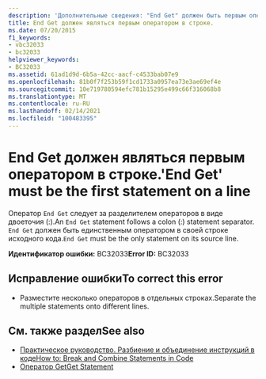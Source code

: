 ```yaml
---
description: 'Дополнительные сведения: "End Get" должен быть первым оператором в строке'
title: End Get должен являться первым оператором в строке.
ms.date: 07/20/2015
f1_keywords:
- vbc32033
- bc32033
helpviewer_keywords:
- BC32033
ms.assetid: 61ad1d9d-6b5a-42cc-aacf-c4533bab07e9
ms.openlocfilehash: 81b0f7f253b59f1cd1733a0957ea73e3ae69ef4e
ms.sourcegitcommit: 10e719780594efc781b15295e499c66f316068b8
ms.translationtype: MT
ms.contentlocale: ru-RU
ms.lasthandoff: 02/14/2021
ms.locfileid: "100483395"
---
```

# <a name="end-get-must-be-the-first-statement-on-a-line"></a><span data-ttu-id="30680-103">End Get должен являться первым оператором в строке.</span><span class="sxs-lookup"><span data-stu-id="30680-103">'End Get' must be the first statement on a line</span></span>

<span data-ttu-id="30680-104">Оператор `End Get` следует за разделителем операторов в виде двоеточия (:).</span><span class="sxs-lookup"><span data-stu-id="30680-104">An `End Get` statement follows a colon (:) statement separator.</span></span> <span data-ttu-id="30680-105">`End Get` должен быть единственным оператором в своей строке исходного кода.</span><span class="sxs-lookup"><span data-stu-id="30680-105">`End Get` must be the only statement on its source line.</span></span>  
  
 <span data-ttu-id="30680-106">**Идентификатор ошибки:** BC32033</span><span class="sxs-lookup"><span data-stu-id="30680-106">**Error ID:** BC32033</span></span>  
  
## <a name="to-correct-this-error"></a><span data-ttu-id="30680-107">Исправление ошибки</span><span class="sxs-lookup"><span data-stu-id="30680-107">To correct this error</span></span>  
  
- <span data-ttu-id="30680-108">Разместите несколько операторов в отдельных строках.</span><span class="sxs-lookup"><span data-stu-id="30680-108">Separate the multiple statements onto different lines.</span></span>  
  
## <a name="see-also"></a><span data-ttu-id="30680-109">См. также раздел</span><span class="sxs-lookup"><span data-stu-id="30680-109">See also</span></span>

- [<span data-ttu-id="30680-110">Практическое руководство. Разбиение и объединение инструкций в коде</span><span class="sxs-lookup"><span data-stu-id="30680-110">How to: Break and Combine Statements in Code</span></span>](../programming-guide/program-structure/how-to-break-and-combine-statements-in-code.md)
- [<span data-ttu-id="30680-111">Оператор Get</span><span class="sxs-lookup"><span data-stu-id="30680-111">Get Statement</span></span>](../language-reference/statements/get-statement.md)
